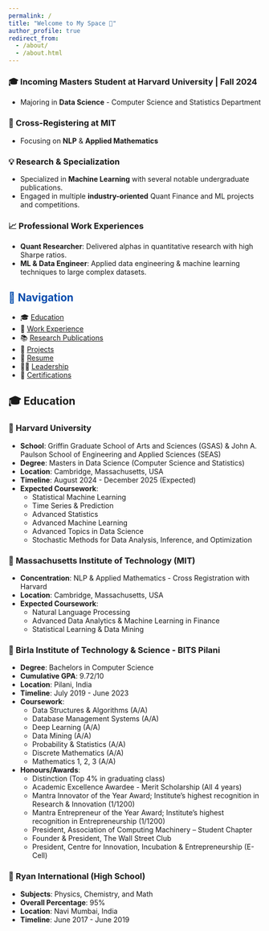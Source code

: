 ```yaml
---
permalink: /
title: "Welcome to My Space 👋"
author_profile: true
redirect_from: 
  - /about/
  - /about.html
---
```


### 🎓 Incoming Masters Student at Harvard University | Fall 2024
- Majoring in **Data Science** - Computer Science and Statistics Department 

### 🤝 Cross-Registering at MIT
- Focusing on **NLP** & **Applied Mathematics**

### 💡 Research & Specialization
- Specialized in **Machine Learning** with several notable undergraduate publications.
- Engaged in multiple **industry-oriented** Quant Finance and ML projects and competitions.

### 📈 Professional Work Experiences
- **Quant Researcher**: Delivered alphas in quantitative research with high Sharpe ratios.
- **ML & Data Engineer**: Applied data engineering & machine learning techniques to large complex datasets.


## <span style="color: #004AAD;">🧭 Navigation</span>

- 🎓 [Education](#education)
- 💼 [Work Experience](https://aditya-saxena-7.github.io/work/)
- 📚 [Research Publications](https://aditya-saxena-7.github.io/publications/)
- 🔨 [Projects](https://aditya-saxena-7.github.io/portfolio/)
- 📄 [Resume](https://aditya-saxena-7.github.io/resume/)
- 👨‍💼 [Leadership](https://aditya-saxena-7.github.io/leadership/)
- 🏅 [Certifications](https://aditya-saxena-7.github.io/certifications/)


## <a name="education"></a> 🎓 Education

### 🏫 Harvard University
- **School**: Griffin Graduate School of Arts and Sciences (GSAS) & John A. Paulson School of Engineering and Applied Sciences (SEAS)
- **Degree**: Masters in Data Science (Computer Science and Statistics)
- **Location**: Cambridge, Massachusetts, USA
- **Timeline**: August 2024 - December 2025 (Expected)
- **Expected Coursework**:
  - Statistical Machine Learning
  - Time Series & Prediction
  - Advanced Statistics
  - Advanced Machine Learning
  - Advanced Topics in Data Science
  - Stochastic Methods for Data Analysis, Inference, and Optimization

### 🏫 Massachusetts Institute of Technology (MIT)
- **Concentration**: NLP & Applied Mathematics - Cross Registration with Harvard
- **Location**: Cambridge, Massachusetts, USA
- **Expected Coursework**: 
  - Natural Language Processing
  - Advanced Data Analytics & Machine Learning in Finance
  - Statistical Learning & Data Mining

### 🏫 Birla Institute of Technology & Science - BITS Pilani
- **Degree**: Bachelors in Computer Science
- **Cumulative GPA**: 9.72/10
- **Location**: Pilani, India
- **Timeline**: July 2019 - June 2023
- **Coursework**:
  - Data Structures & Algorithms (A/A)
  - Database Management Systems (A/A)
  - Deep Learning (A/A)
  - Data Mining (A/A)
  - Probability & Statistics (A/A)
  - Discrete Mathematics (A/A)
  - Mathematics 1, 2, 3 (A/A)
- **Honours/Awards**:
  - Distinction (Top 4% in graduating class)
  - Academic Excellence Awardee - Merit Scholarship (All 4 years)
  - Mantra Innovator of the Year Award; Institute’s highest recognition in Research & Innovation (1/1200)
  - Mantra Entrepreneur of the Year Award; Institute’s highest recognition in Entrepreneurship (1/1200)
  - President, Association of Computing Machinery – Student Chapter
  - Founder & President, The Wall Street Club
  - President, Centre for Innovation, Incubation & Entrepreneurship (E-Cell)

### 🏫 Ryan International (High School)
- **Subjects**: Physics, Chemistry, and Math
- **Overall Percentage**: 95%
- **Location**: Navi Mumbai, India
- **Timeline**: June 2017 - June 2019
